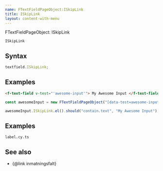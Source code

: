 ```yaml
---
name: FTextFieldPageObject:ISkipLink
title: ISkipLink
layout: content-with-menu
---
```


FTextFieldPageObject: ISkipLink

`ISkipLink`

## Syntax

```ts
textfield.ISkipLink;
```

## Examples

```html static
<f-text-field v-test="'awesome-input'"> My Awesome Input </f-text-field>
```

```ts
const awesomeInput = new FTextFieldPageObject("[data-test=awesome-input]");

awesomeInput.ISkipLink.el().should("contain.text", "My Awesome Input");
```

## Examples

```import
label.cy.ts
```

## See also

-   {@link inmatningsfalt}
